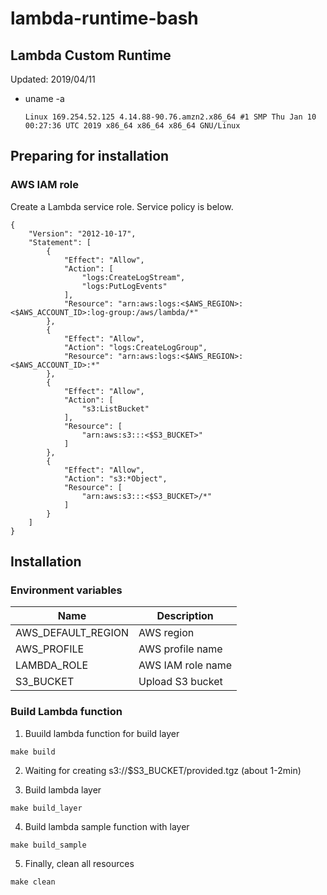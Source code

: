 # lambda-runtime-bash

## Lambda Custom Runtime

Updated: 2019/04/11

- uname -a
  ```
  Linux 169.254.52.125 4.14.88-90.76.amzn2.x86_64 #1 SMP Thu Jan 10 00:27:36 UTC 2019 x86_64 x86_64 x86_64 GNU/Linux
  ```

## Preparing for installation

### AWS IAM role

Create a Lambda service role.
Service policy is below.

```
{
    "Version": "2012-10-17",
    "Statement": [
        {
            "Effect": "Allow",
            "Action": [
                "logs:CreateLogStream",
                "logs:PutLogEvents"
            ],
            "Resource": "arn:aws:logs:<$AWS_REGION>:<$AWS_ACCOUNT_ID>:log-group:/aws/lambda/*"
        },
        {
            "Effect": "Allow",
            "Action": "logs:CreateLogGroup",
            "Resource": "arn:aws:logs:<$AWS_REGION>:<$AWS_ACCOUNT_ID>:*"
        },
        {
            "Effect": "Allow",
            "Action": [
                "s3:ListBucket"
            ],
            "Resource": [
                "arn:aws:s3:::<$S3_BUCKET>"
            ]
        },
        {
            "Effect": "Allow",
            "Action": "s3:*Object",
            "Resource": [
                "arn:aws:s3:::<$S3_BUCKET>/*"
            ]
        }
    ]
}
```

## Installation

### Environment variables

| Name | Description |
| --- | --- |
| AWS_DEFAULT_REGION | AWS region |
| AWS_PROFILE | AWS profile name |
| LAMBDA_ROLE | AWS IAM role name |
| S3_BUCKET | Upload S3 bucket |


### Build Lambda function

1. Buuild lambda function for build layer

```
make build
```

2. Waiting for creating s3://$S3_BUCKET/provided.tgz (about 1-2min)

3. Build lambda layer

```
make build_layer
```

4. Build lambda sample function with layer

```
make build_sample
```

5. Finally, clean all resources

```
make clean
```